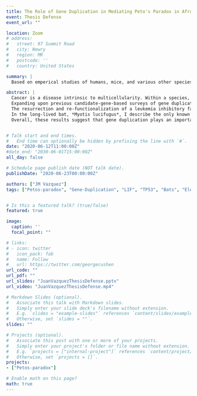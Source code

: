 ```yaml
---
title: The Role of Gene Duplication in Mediating Peto's Paradox in Afrotheria and Chiroptera
event: Thesis Defense
event_url: ""

location: Zoom
# address:
#   street: 97 Summit Road
#   city: Newry
#   region: MR
#   postcode: ''
#   country: United States

summary: |
  Based on emperical studies of humans, mice, and various other species, an individual's cancer risk is directly proportional to their cell count (body size) and lifespan. This leads to a theoretical prediction that large and/or long-lived species would possess a higher predisposition to cancer compared to smaller, shorter-lived species; compounding this risk is the fact that body size and lifespan are strongly correlated. However, in a phenomenon known as Peto's Paradox, cancer risk between species does not correlate with either their body sizes or lifespans. This implies that enhanced cancer resistance mechanisms must co-evolve with increases in body size and lifespan; however, there are many ways this can come about. Rather than reinventing the wheel, species can carry an increased load of cancer risk by increasing the number of wheels they have. My thesis focuses on the role tumor suppressor gene duplications play in Peto's Paradox: Chapter 1 explores whether or not tumor suppressor genes are especially enriched among duplicated genes in large, long lived species, while Chapters 2 and 3 functionally characterize two such duplications. Overall, my work here highlights the vital role that tumor suppressor gene duplicates play in lowering the cancer risk of large, long-lived species, while also highlighting new questions for future work, especially regarding antagonistic pleitropy and growth-suppression paradoxes with these duplicates. 

abstract: |
  Cancer is a disease intrinsic to multicellularity. Within a species, body size and cancer risk are strongly correlated with cancer risk; between species, however, this correlation no longer holds. This phenomena, known as Peto’s Paradox, requires that species evolve cancer suppression mechanisms alongside increases in size and lifespan. Previous candidate gene studies looking at tumor suppressor duplications in large, long-lived species point towards a greater role of gene duplication in resolving Peto’s Paradox. Thus, in this thesis, I characterized gene duplications genome-wide in publicly-available genomes to determine if tumor suppressor genes in particular were enriched among duplicated genes in large and/or long-lived species. Then, to explore the functional consequences of these duplicates, I selected two hits in large, long-lived species - *LIF* in the African Savanna Elephant (*Loxodonta africana*) and *TP53* in the Little Brown Bat (*Myotis lucifugus*) to characterize in primary fibroblasts, and determine their effects on cell cycle and cell death in response to stress. 
  Expanding upon previous candidate-gene-based surveys of gene duplication in Elephants, we used a Reciprocal Best-Hit BLAT strategy to obtain copy numbers of all protein-coding genes in *Atlantogenatan* genomes to see if there is any correlation between the copy number of duplicates and changes in body size along the phylogenetic tree. From an initial set of 18,011 protein-coding genes in hg38, we identified a median of 13,880 genes in *Atlantogenatan* genomes, of which a median of 940 genes are duplicated. We find that, just as body size fluctuates throughout *Atlantogenata*, genes involved in tumor suppressor pathways are also duplicated throughout the phylogenetic tree. Extant species of elephants, however, show active transcription of both canonical and duplicated copies of tummor suppressors that duplicated prior to and during their sudden increase in body size, suggesting that the duplication of tumor suppressor genes facilitates the evolution of increased body size by compensating for the increased cancer risk.
  The resurrection and re-functionalization of a leukemia inhibitory factor pseudogene (*LIF6*) with pro-apoptotic functions in elephants and their extinct relatives (*Proboscideans*) may have played a role in resolving Peto’s Paradox. *LIF6* is transcriptionally up-regulated by *TP53* in response to DNA damage, and translocates to the mitochondria where it induces apoptosis. Phylogenetic analyses of living and extinct *Proboscidean* *LIF6* genes indicates its *TP53* response element evolved coincident with the evolution of large body sizes in the *Proboscidean* stem-lineage. These results suggest that re-functionalizing of a pro-apoptotic *LIF* pseudogene may have been permissive (though not sufficient) for the evolution of large body sizes in *Proboscideans*.
  In the long-lived bat, *Myotis lucifugus*, I describe the only known full-locus duplication of *TP53* in nature, which may play a role in shaping its unique stress response. This bat has 8 copies of *TP53*, a central regulator of the DNA damage response present in all living organisms. A syntenic duplication of *TP53*-WRAP53 has occurred within its genome, leading to two copies of *TP53* that have conserved both regulatory and transcriptional functionality. Relative to 4 other closely related bat species (*M. evotis*, *M. thysanodes*, *M. yumanensis*, and *E. fuscus*), the Little brown bat demonstrates a unique resistance to both DNA damage as well as generalized oxidative stress, which matches the phenotypic changes induced by a transgenic *TP53* locus duplication in a previously-described mouse model. 
  Overall, these results suggest that gene duplication plays an important role in Peto’s Paradox; while individual cases of tumor suppression duplication can facilitate the evolution of increased lifespans and body sizes, the suppression of cancer risk likely requires a concert of genetic changes. This fits in with a polygenic or omnigenic model of cancer resistance and tumorigenesis, and suggests that large-scale integrated functional genomic approaches to studying Peto’s Paradox may provide greater clarity into how large, long-lived species suppress their increased cancer risk.


# Talk start and end times.
#   End time can optionally be hidden by prefixing the line with `#`.
date: "2020-06-12T11:00:00Z"
#date_end: "2030-06-01T15:00:00Z"
all_day: false

# Schedule page publish date (NOT talk date).
publishDate: "2020-06-23T00:00:00Z"

authors: ["JM Vazquez"]
tags: ["Petos-paradox", "Gene-Duplication", "LIF", "TP53", "Bats", "Elephants", "Thesis"]


# Is this a featured talk? (true/false)
featured: true

image:
  caption: ''
  focal_point: ""

# links:
# - icon: twitter
#   icon_pack: fab
#   name: Follow
#   url: https://twitter.com/georgecushen
url_code: ""
url_pdf: ""
url_slides: "JuanVazquezThesisDefense.pptx"
url_video: "JuanVazquezThesisDefense.mp4"

# Markdown Slides (optional).
#   Associate this talk with Markdown slides.
#   Simply enter your slide deck's filename without extension.
#   E.g. `slides = "example-slides"` references `content/slides/example-slides.md`.
#   Otherwise, set `slides = ""`.
slides: ""

# Projects (optional).
#   Associate this post with one or more of your projects.
#   Simply enter your project's folder or file name without extension.
#   E.g. `projects = ["internal-project"]` references `content/project/deep-learning/index.md`.
#   Otherwise, set `projects = []`.
projects:
- ["Petos-paradox"]

# Enable math on this page?
math: true
---
```

